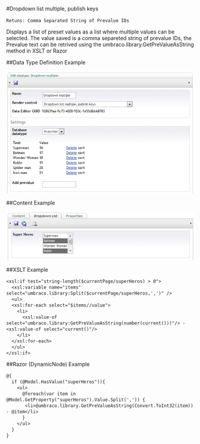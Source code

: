 #Dropdown list multiple, publish keys

`Retuns: Comma Separated String of Prevalue IDs`

Displays a list of preset values as a list where multiple values can be selected. The value saved is a comma separeted string of prevalue IDs, the Prevalue text can be retrived using the umbraco.library.GetPreValueAsString method in XSLT or Razor

##Data Type Definition Example

![Dropdown List, Publish Keys Data Type Definition](images/Dropdown-Multiple-Publish-Keys-DataType.jpg?raw=true)

##Content Example

![Dropdown List, Publish Keys Content Example](images/Dropdown-Multiple-Content.jpg?raw=true)

##XSLT Example

	<xsl:if test="string-length($currentPage/superHeros) > 0">  
	  <xsl:variable name="items" select="umbraco.library:Split($currentPage/superHeros,',')" />  
	  <ul>  
	  <xsl:for-each select="$items//value">
	    <li>
	      <xsl:value-of select="umbraco.library:GetPreValueAsString(number(current()))"/> - <xsl:value-of select="current()"/>
	    </li>
	  </xsl:for-each>
	  </ul>    
	</xsl:if>

##Razor (DynamicNode) Example

	@{
	  if (@Model.HasValue("superHeros")){
	    <ul>                                                        
	      @foreach(var item in @Model.GetProperty("superHeros").Value.Split(',')) { 
	       <li>@umbraco.library.GetPreValueAsString(Convert.ToInt32(item)) - @item</li>
	      }
	    </ul>                                                                                        
	  }
	}